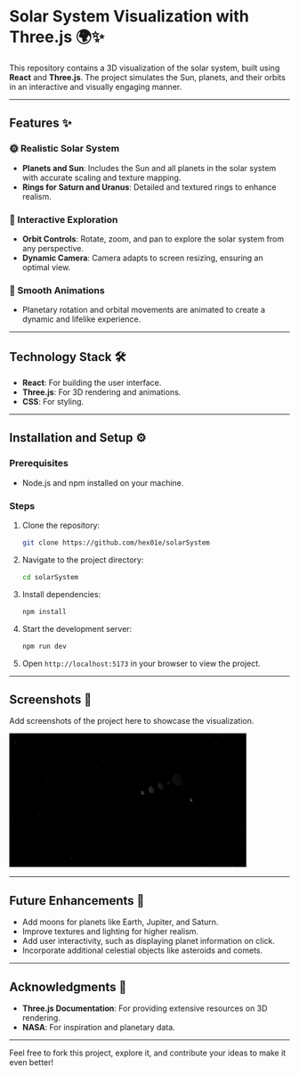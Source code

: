 # Solar System Visualization with Three.js 🌍✨

This repository contains a 3D visualization of the solar system, built using **React** and **Three.js**. The project simulates the Sun, planets, and their orbits in an interactive and visually engaging manner.

---

## Features ✨

### 🌞 Realistic Solar System
- **Planets and Sun**: Includes the Sun and all planets in the solar system with accurate scaling and texture mapping.
- **Rings for Saturn and Uranus**: Detailed and textured rings to enhance realism.

### 🎥 Interactive Exploration
- **Orbit Controls**: Rotate, zoom, and pan to explore the solar system from any perspective.
- **Dynamic Camera**: Camera adapts to screen resizing, ensuring an optimal view.

### 🚀 Smooth Animations
- Planetary rotation and orbital movements are animated to create a dynamic and lifelike experience.

---

## Technology Stack 🛠️
- **React**: For building the user interface.
- **Three.js**: For 3D rendering and animations.
- **CSS**: For styling.

---

## Installation and Setup ⚙️

### Prerequisites
- Node.js and npm installed on your machine.

### Steps
1. Clone the repository:
   ```bash
   git clone https://github.com/hex01e/solarSystem
   ```

2. Navigate to the project directory:
   ```bash
   cd solarSystem
   ```

3. Install dependencies:
   ```bash
   npm install
   ```

4. Start the development server:
   ```bash
   npm run dev
   ```

5. Open `http://localhost:5173` in your browser to view the project.

---

## Screenshots 📸
Add screenshots of the project here to showcase the visualization.

![preview](ScreenShots/preview.gif)

---

## Future Enhancements 🚀
- Add moons for planets like Earth, Jupiter, and Saturn.
- Improve textures and lighting for higher realism.
- Add user interactivity, such as displaying planet information on click.
- Incorporate additional celestial objects like asteroids and comets.

---

## Acknowledgments 🙌
- **Three.js Documentation**: For providing extensive resources on 3D rendering.
- **NASA**: For inspiration and planetary data.

---

Feel free to fork this project, explore it, and contribute your ideas to make it even better!